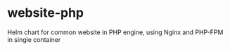 # website-php
Helm chart for common website in PHP engine, using Nginx and PHP-FPM in single container
